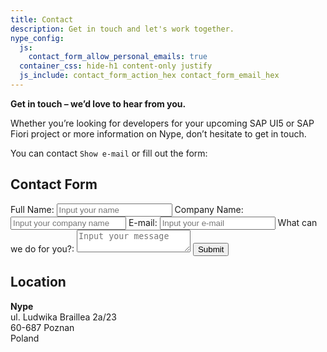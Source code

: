 ```yaml
---
title: Contact
description: Get in touch and let's work together.
nype_config:
  js:
    contact_form_allow_personal_emails: true
  container_css: hide-h1 content-only justify
  js_include: contact_form_action_hex contact_form_email_hex
---
```

**Get in touch – we’d love to hear from you.**

Whether you’re looking for developers for your upcoming SAP UI5 or SAP Fiori project or more information on Nype, don’t hesitate to get in touch.

You can contact <span class="nype-code-button nype-show-email">`Show e-mail`</span> or fill out the form:

## Contact Form

<div class="nype-form-wrapper">
    <form class="nype-form" method="POST">
        <label for="fullname">Full Name:</label>
        <input 
            class="md-input" 
            id="fullname"
            name="fullname"
            placeholder="Input your name"
            required
            type="text"
        >
        <label for="companyname">Company Name:</label>
        <input 
            class="md-input" 
            id="companyname"
            name="companyname"
            placeholder="Input your company name"
            required
            type="text"
        >
        <label for="email">E-mail:</label>
        <input
            autocomplete="email"
            class="md-input"
            id="email"
            name="email"
            placeholder="Input your e-mail"
            required
            type="email"
        >
        <label for="message">What can we do for you?:</label>
        <textarea
            class="md-input"
            id="message"
            name="message"
            placeholder="Input your message"
            required
        ></textarea>
        <button 
            class="md-button md-button--primary"
            type="submit"
        >Submit</button>
    </form>
</div>

## Location

**Nype**<br>
ul. Ludwika Braillea 2a/23<br>
60-687 Poznan<br>
Poland<br>

